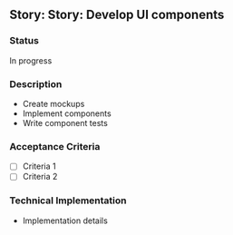 ## Story: Story: Develop UI components

### Status

In progress

### Description

- Create mockups
- Implement components
- Write component tests

### Acceptance Criteria

- [ ] Criteria 1
- [ ] Criteria 2

### Technical Implementation

- Implementation details

